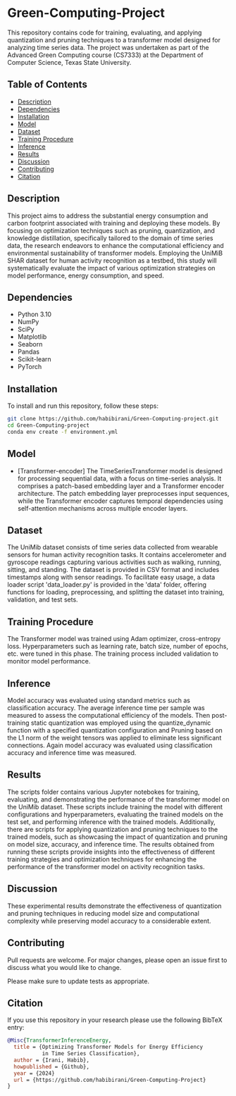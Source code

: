 # Green-Computing-Project
This repository contains code for training, evaluating, and applying quantization and pruning techniques to a transformer model designed for analyzing time series data. The project was undertaken as part of the Advanced Green Computing course (CS7333) at the Department of Computer Science, Texas State University.


## Table of Contents
- [Description](#description)
- [Dependencies](#dependencies)
- [Installation](#installation)
- [Model](#model)
- [Dataset](#dataset)
- [Training Procedure](#Training-Procedure)
- [Inference](#inference)
- [Results](#results)
- [Discussion](#discussion)
- [Contributing](#contributing)
- [Citation](#citation)


## Description
This project aims to address the substantial energy consumption and carbon footprint associated with training and deploying these models. By focusing on optimization techniques such as pruning, quantization, and knowledge distillation, specifically tailored to the domain of time series data, the research endeavors to enhance the computational efficiency and environmental sustainability of transformer models. Employing the UniMiB SHAR dataset for human activity recognition as a testbed, this study will systematically evaluate the impact of various optimization strategies on model performance, energy consumption, and speed.


## Dependencies
- Python 3.10
- NumPy
- SciPy
- Matplotlib
- Seaborn
- Pandas
- Scikit-learn
- PyTorch

## Installation

To install and run this repository, follow these steps:

```bash
git clone https://github.com/habibirani/Green-Computing-project.git
cd Green-Computing-project
conda env create -f environment.yml

```

## Model
  - [Transformer-encoder] The TimeSeriesTransformer model is designed for processing sequential data, with a focus on time-series analysis. It comprises a patch-based embedding layer and a Transformer encoder architecture. The patch embedding layer preprocesses input sequences, while the Transformer encoder captures temporal dependencies using self-attention mechanisms across multiple encoder layers.
  
## Dataset

The UniMib dataset consists of time series data collected from wearable sensors for human activity recognition tasks. It contains accelerometer and gyroscope readings capturing various activities such as walking, running, sitting, and standing. The dataset is provided in CSV format and includes timestamps along with sensor readings. To facilitate easy usage, a data loader script 'data_loader.py' is provided in the 'data' folder, offering functions for loading, preprocessing, and splitting the dataset into training, validation, and test sets.

## Training Procedure

The Transformer model was trained using  Adam optimizer, cross-entropy loss. Hyperparameters such as learning rate, batch size, number of epochs, etc. were tuned in this phase. The training process included validation to monitor model performance.

## Inference

Model accuracy was evaluated using standard metrics such as classification accuracy. The average inference time per sample was measured to assess the computational efficiency of the models. Then post-training static quantization was employed using the quantize_dynamic function with a specified quantization configuration and Pruning based on the L1 norm of the weight tensors was applied to eliminate less significant connections. Again model accuracy was evaluated using classification accuracy and inference time was measured.

## Results

The scripts folder contains various Jupyter notebokes for training, evaluating, and demonstrating the performance of the transformer model on the UniMib dataset. These scripts include training the model with different configurations and hyperparameters, evaluating the trained models on the test set, and performing inference with the trained models. Additionally, there are scripts for applying quantization and pruning techniques to the trained models, such as showcasing the impact of quantization and pruning on model size, accuracy, and inference time. The results obtained from running these scripts provide insights into the effectiveness of different training strategies and optimization techniques for enhancing the performance of the transformer model on activity recognition tasks.

## Discussion

These experimental results demonstrate the effectiveness of quantization and pruning techniques in reducing model size and computational complexity while preserving model accuracy to a considerable extent.

<!-- CONTRIBUTING -->
## Contributing
Pull requests are welcome. For major changes, please open an issue first to discuss what you would like to change.

Please make sure to update tests as appropriate.

<!-- CITATION -->
## Citation
If you use this repository in your research please use the following BibTeX entry:

```bibtex
@Misc{TransformerInferenceEnergy,
  title = {Optimizing Transformer Models for Energy Efficiency
           in Time Series Classification},
  author = {Irani, Habib},
  howpublished = {Github},
  year = {2024}
  url = {https://github.com/habibirani/Green-Computing-Project}
}
```

